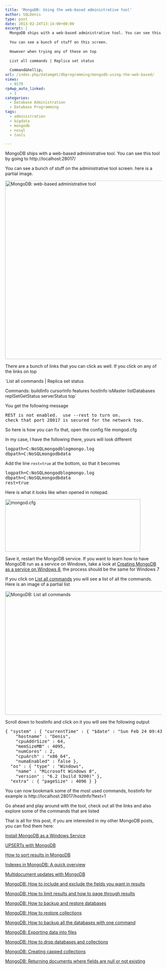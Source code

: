 ```yaml
---
title: 'MongoDB: Using the web-based administrative tool'
author: SQLDenis
type: post
date: 2013-02-24T13:14:00+00:00
excerpt: |
  MongoDB ships with a web-based administrative tool. You can see this tool by going to http://localhost:28017/
  
  You can see a bunch of stuff on this screen.
  
  However when trying any of these on top
  
  List all commands | Replica set status
  
  Command&hellip;
url: /index.php/datamgmt/dbprogramming/mongodb-using-the-web-based/
views:
  - 9170
rp4wp_auto_linked:
  - 1
categories:
  - Database Administration
  - Database Programming
tags:
  - administration
  - bigdata
  - mongodb
  - nosql
  - tools

---
```

MongoDB ships with a web-based administrative tool. You can see this tool by going to http://localhost:28017/

You can see a bunch of stuff on the administrative tool screen. here is a partial image.

<div class="image_block">
  <a href="/wp-content/uploads/blogs/DataMgmt/Denis/mongo/MongoDbAdminTool.PNG?mtime=1361716184"><img alt="MongoDB: web-based administrative tool" src="/wp-content/uploads/blogs/DataMgmt/Denis/mongo/MongoDbAdminTool.PNG?mtime=1361716184" width="823" height="573" title="MongoDB: web-based administrative tool" /></a>
</div>

There are a bunch of links that you can click as well. If you click on any of the links on top

`List all commands | Replica set status</p>
<p>Commands: buildInfo cursorInfo features hostInfo isMaster listDatabases replSetGetStatus serverStatus top`

You get the following message 

<pre>REST is not enabled.  use --rest to turn on.
check that port 28017 is secured for the network too.</pre>

So here is how you can fix that, open the config file mongod.cfg

In my case, I have the following there, yours will look different

<pre>logpath=C:NoSQLmongodblogmongo.log 
dbpath=C:NoSQLmongodbdata</pre>

Add the line `rest=true` at the bottom, so that it becomes

<pre>logpath=C:NoSQLmongodblogmongo.log 
dbpath=C:NoSQLmongodbdata
rest=true</pre>

Here is what it looks like when opened in notepad.

<div class="image_block">
  <a href="/wp-content/uploads/blogs/DataMgmt/Denis/mongo/MongoDBCfg.PNG?mtime=1361716194"><img alt="mongod.cfg" title ="mongod.cfg"  src="/wp-content/uploads/blogs/DataMgmt/Denis/mongo/MongoDBCfg.PNG?mtime=1361716194" width="435" height="168" /></a>
</div>

Save it, restart the MongoDB service. If you want to learn how to have MongoDB run as a service on Windows, take a look at [Creating MongoDB as a service on Windows 8][1], the process should be the same for Windows 7

If you click on [List all commands][2] you will see a list of all the commands. Here is an image of a partial list

<div class="image_block">
  <a href="/wp-content/uploads/blogs/DataMgmt/Denis/mongo/MongoDbAdminToolCommandList.PNG?mtime=1361716729"><img alt="MongoDB: List all commands" title ="MongoDB: List all commands" src="/wp-content/uploads/blogs/DataMgmt/Denis/mongo/MongoDbAdminToolCommandList.PNG?mtime=1361716729" width="675" height="397" /></a>
</div>

Scroll down to hostinfo and click on it you will see the following output

<pre>{ "system" : { "currentTime" : { "$date" : "Sun Feb 24 09:43:31 2013" },
    "hostname" : "Denis",
    "cpuAddrSize" : 64,
    "memSizeMB" : 4095,
    "numCores" : 2,
    "cpuArch" : "x86_64",
    "numaEnabled" : false },
  "os" : { "type" : "Windows",
    "name" : "Microsoft Windows 8",
    "version" : "6.2 (build 9200)" },
  "extra" : { "pageSize" : 4096 } }</pre>

You can now bookmark some of the most used commands, hostinfo for example is http://localhost:28017/hostInfo?text=1

Go ahead and play around with the tool, check out all the links and also explore some of the commands that are listed

That is all for this post, if you are interested in my other MongoDB posts, you can find them here:
  
[Install MongoDB as a Windows Service][1]
  
[UPSERTs with MongoDB][3]
  
[How to sort results in MongoDB][4]
  
[Indexes in MongoDB: A quick overview][5]
  
[Multidocument updates with MongoDB][6]
  
[MongoDB: How to include and exclude the fields you want in results][7]
  
[MongoDB: How to limit results and how to page through results][8]
  
[MongoDB: How to backup and restore databases][9]
  
[MongoDB: How to restore collections][10]
  
[MongoDB: How to backup all the databases with one command][11]
  
[MongoDB: Exporting data into files][12]
  
[MongoDB: How to drop databases and collections][13]
  
[MongoDB: Creating capped collections][14]
  
[MongoDB: Returning documents where fields are null or not existing][15]

 [1]: /index.php/DataMgmt/DBProgramming/creating-mongodb-as-a-service
 [2]: http://localhost:28017/_commands
 [3]: /index.php/DataMgmt/DBProgramming/doing-upserts-in-mongodb
 [4]: /index.php/DataMgmt/DBProgramming/mongodb-how-to-sort-results
 [5]: /index.php/DataMgmt/DBProgramming/indexes-in-mongodb
 [6]: /index.php/DataMgmt/DBProgramming/multidocument-updates-with-mongodb
 [7]: /index.php/DataMgmt/DBProgramming/mongodb-how-to-include-and
 [8]: /index.php/DataMgmt/DBAdmin/MSSQLServerAdmin/mongodb-how-to-limit-results
 [9]: /index.php/DataMgmt/DBAdmin/MSSQLServerAdmin/mongodb-backup-and-restore-databases
 [10]: /index.php/DataMgmt/DBAdmin/mongodb-how-to-restore-collections
 [11]: /index.php/DataMgmt/DBAdmin/mongodb-how-to-backup-all
 [12]: /index.php/DataMgmt/DBProgramming/mongodb-exporting-data-into-files
 [13]: /index.php/DataMgmt/DBAdmin/MSSQLServerAdmin/mongodb-how-to-drop-databases
 [14]: /index.php/DataMgmt/DBProgramming/mongodb-creating-capped-collections
 [15]: /index.php/DataMgmt/DBProgramming/mongodb-returning-documents-where-fields